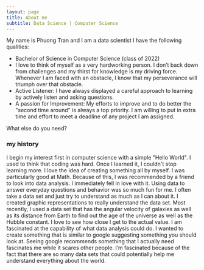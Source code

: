 ```yaml
---
layout: page
title: About me
subtitle: Data Science | Computer Science
---
```


My name is Phuong Tran and I am a data scientist I have the following qualities:

- Bachelor of Science in Computer Science (class of 2022)
- I love to think of myself as a very hardworking person. I don’t back down from challenges and my thirst for knowledge is my driving force. Whenever I am faced with an obstacle, I know that my perseverance will triumph over that obstacle.
- Active Listener: I have always displayed a careful approach to learning by actively listen and asking questions.
- A passion for Improvement: My efforts to improve and to do better the "second time around" is always a top priority. I am willing to put in extra time and effort to meet a deadline of any project I am assigned.

What else do you need?

### my history

I begin my interest first in computer science with a simple "Hello World". I used to think that coding was hard. Once I learned it, I couldn't stop learning more. I love the idea of creating something all by myself. I was particularly good at Math. Because of this, I was recommended by a friend to look into data analysis. I immediately fell in love with it. Using data to answer everyday questions and behavior was so much fun for me. I often take a data set and just try to understand as much as I can about it. I created graphic representations to really understand the data set. Most recently, I used a data set that has the angular velocity of galaxies as well as its distance from Earth to find out the age of the universe as well as the Hubble constant. I love to see how close I get to the actual value. I am fascinated at the capability of what data analysis could do. I wanted to create something that is similar to google suggesting something you should look at. Seeing google recommends something that I actually need fascinates me while it scares other people. I’m fascinated because of the fact that there are so many data sets that could potentially help me understand everything about the world.
